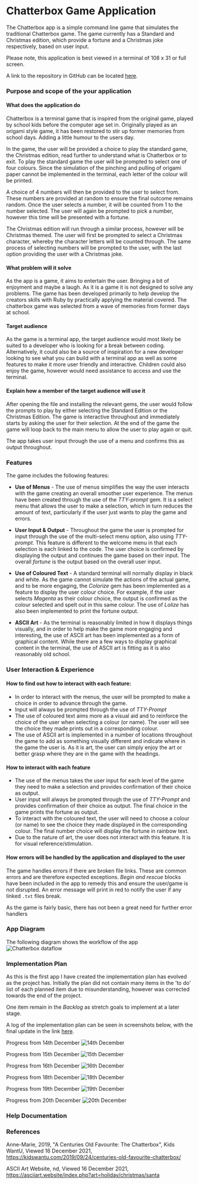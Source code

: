 # Chatterbox Game Application

The Chatterbox app is a simple command line game that simulates the traditional Chatterbox game. The game currently has a Standard and Christmas edition, which provide a fortune and a Christmas joke respectively, based on user input.

Please note, this application is best viewed in a terminal of 108 x 31 or full screen.

A link to the repository in GitHub can be located [here](https://github.com/jacode77/terminal-application.git).

### Purpose and scope of the your application

#### What does the application do

Chatterbox is a terminal game that is inspired from the original game, played by school kids before the computer age set in. Originally played as an origami style game, it has been restored to stir up former memories from school days. Adding a little humour to the users day.

In the game, the user will be provided a choice to play the standard game, the Christmas edition, read further to understand what is Chatterbox or to exit. To play the standard game the user will be prompted to select one of four colours. Since the simulation of the pinching and pulling of origami paper cannot be implemented in the terminal, each letter of the colour will be printed.

A choice of 4 numbers will then be provided to the user to select from. These numbers are provided at random to ensure the final outcome remains random. Once the user selects a number, it will be counted from 1 to the number selected. The user will again be prompted to pick a number, however this time will be presented with a fortune.

The Christmas edition will run through a similar process, however will be Christmas themed. The user will first be prompted to select a Christmas character, whereby the character letters will be counted through. The same process of selecting numbers will be prompted to the user, with the last option providing the user with a Christmas joke.

#### What problem will it solve

As the app is a game, it aims to entertain the user. Bringing a bit of enjoyment and maybe a laugh. As it is a game it is not designed to solve any problems. The game has been developed primarily to help develop the creators skills with Ruby by practically applying the material covered. The chatterbox game was selected from a wave of memories from former days at school.

#### Target audience

As the game is a terminal app, the target audience would most likely be suited to a developer who is looking for a break between coding. Alternatively, it could also be a source of inspiration for a new developer looking to see what you can build with a terminal app as well as some features to make it more user friendly and interactive. Children could also enjoy the game, however would need assistance to access and use the terminal.

#### Explain how a member of the target audience will use it

After opening the file and installing the relevant gems, the user would follow the prompts to play by either selecting the Standard Edition or the Christmas Edition. The game is interactive throughout and immediately starts by asking the user for their selection. At the end of the game the game will loop back to the main menu to allow the user to play again or quit.

The app takes user input through the use of a menu and confirms this as output throughout.

### Features

The game includes the following features:

- **Use of Menus** - The use of menus simplifies the way the user interacts with the game creating an overall smoother user experience. The menus have been created through the use of the _TTY-prompt_ gem. It is a select menu that allows the user to make a selection, which in turn reduces the amount of text, particularly if the user just wants to play the game and errors.

- **User Input & Output** - Throughout the game the user is prompted for input through the use of the multi-select menu option, also using _TTY-prompt_. This feature is different to the welcome menu in that each selection is each linked to the code. The user choice is confirmed by displaying the output and continues the game based on their input. The overall *fortune* is the output based on the overall user input.

- **Use of Coloured Text** - A standard terminal will normally display in black and white. As the game cannot simulate the actions of the actual game, and to be more engaging, the _Colorize_ gem has been implemented as a feature to display the user colour choice. For example, if the user selects _Magenta_ as their colour choice, the output is confirmed as the colour selected and spelt out in this same colour. The use of *Lolize* has also been implemented to print the fortune output.

- **ASCII Art** - As the terminal is reasonably limited in how it displays things visually, and in order to help make the game more engaging and interesting, the use of ASCII art has been implemented as a form of graphical content. While there are a few ways to display graphical content in the terminal, the use of ASCII art is fitting as it is also reasonably old school.

### User Interaction & Experience

#### How to find out how to interact with each feature:

- In order to interact with the menus, the user will be prompted to make a choice in order to advance through the game.
- Input will always be prompted through the use of *TTY-Prompt*
- The use of coloured text aims more as a visual aid and to reinforce the choice of the user when selecting a colour (or name). The user will see the choice they made prints out in a corresponding colour.
- The use of ASCII art is implemented in a number of locations throughout the game to add as something visually different and indicate where in the game the user is. As it is art, the user can simply enjoy the art or better grasp where they are in the game with the headings.

#### How to interact with each feature

- The use of the menus takes the user input for each level of the game they need to make a selection and provides confirmation of their choice as output.
- User input will always be prompted through the use of *TTY-Prompt* and provides confirmation of their choice as output. The final choice in the game prints the fortune as output.
- To interact with the coloured text, the user will need to choose a colour (or name) to see the choice they made displayed in the corresponding colour. The final number choice will display the fortune in rainbow text.
- Due to the nature of art, the user does not interact with this feature. It is for visual reference/stimulation.

#### How errors will be handled by the application and displayed to the user

The game handles errors if there are broken file links. These are common errors and are therefore expected exceptions. *Begin and rescue* blocks have been included in the app to remedy this and ensure the user/game is not disrupted. An error message will print in red to notify the user if any linked `.txt` files break.

As the game is fairly basic, there has not been a great need for further error handlers

### App Diagram

The following diagram shows the workflow of the app
![Chatterbox dataflow](./docs/chatterbox_app.jpg)

### Implementation Plan

As this is the first app I have created the implementation plan has evolved as the project has. Initially the plan did not contain many items in the 'to do' list of each planned item due to misunderstanding, however was corrected towards the end of the project.

One item remain in the *Backlog* as stretch goals to implement at a later stage.

A log of the implementation plan can be seen in screenshots below, with the final update in the link [here](https://trello.com/b/mSjdsPCu/terminal-app).

Progress from 14th December
![14th December](./docs/14dec.png)

Progress from 15th December
![15th December](./docs/15dec.png)

Progress from 16th December
![16th December](./docs/16dec.png)

Progress from 18th December
![18th December](./docs/18dec.png)

Progress from 19th December
![19th December](./docs/19dec.png)

Progress from 20th December
![20th December](./docs/20dec.png)

### Help Documentation


### References

Anne-Marie, 2019, "A Centuries Old Favourite: The Chatterbox", Kids WantU, Viewed 16 December 2021, <https://kidswantu.com/2019/09/24/centuries-old-favourite-chatterbox/>

ASCII Art Website, nd, Viewed 16 December 2021, <https://asciiart.website/index.php?art=holiday/christmas/santa>